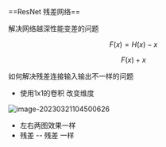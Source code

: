 

==ResNet 残差网络==



解决网络越深性能变差的问题




$$
F(x) = H(x) - x
$$

$$
F(x) + x
$$





如何解决残差连接输入输出不一样的问题

- 使用1x1的卷积 改变维度





![image-20230321104500626](https://zhangwenkang666.oss-cn-beijing.aliyuncs.com/image-20230321104500626.png)

- 左右两图效果一样
- 残差 -- 残差  一样